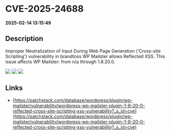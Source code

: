 # CVE-2025-24688

**2025-02-14 13:15:49**

## Description
Improper Neutralization of Input During Web Page Generation ('Cross-site Scripting') vulnerability in brandtoss WP Mailster allows Reflected XSS. This issue affects WP Mailster: from n/a through 1.8.20.0.

![](https://img.shields.io/static/v1?label=Score&message=7.1&color=red)
![](https://img.shields.io/static/v1?label=Severity&message=HIGH&color=red)
![](https://img.shields.io/static/v1?label=CWE&message=XSS&color=green)

## Links
- [https://patchstack.com/database/wordpress/plugin/wp-mailster/vulnerability/wordpress-wp-mailster-plugin-1-8-20-0-reflected-cross-site-scripting-xss-vulnerability?_s_id=cve](https://patchstack.com/database/wordpress/plugin/wp-mailster/vulnerability/wordpress-wp-mailster-plugin-1-8-20-0-reflected-cross-site-scripting-xss-vulnerability?_s_id=cve)
